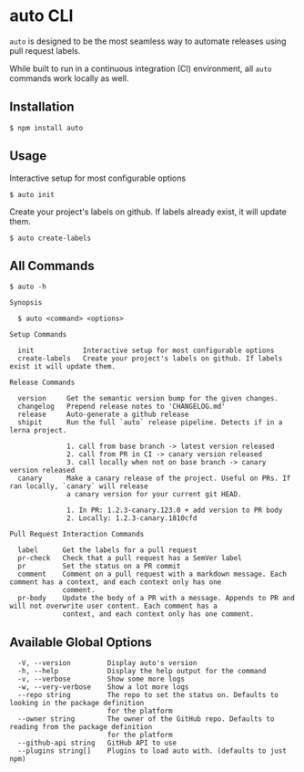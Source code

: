 # auto CLI

`auto` is designed to be the most seamless way to automate releases using pull request labels. 

While built to run in a continuous integration (CI) environment, all `auto` commands work locally as well.

## Installation
```
$ npm install auto
```

## Usage
Interactive setup for most configurable options
```
$ auto init
```
Create your project's labels on github. If labels already exist, it will update them.
```
$ auto create-labels
```

## All Commands

```
$ auto -h

Synopsis

  $ auto <command> <options>

Setup Commands

  init            Interactive setup for most configurable options
  create-labels   Create your project's labels on github. If labels exist it will update them.

Release Commands

  version     Get the semantic version bump for the given changes.
  changelog   Prepend release notes to 'CHANGELOG.md'
  release     Auto-generate a github release
  shipit      Run the full `auto` release pipeline. Detects if in a lerna project.

              1. call from base branch -> latest version released
              2. call from PR in CI -> canary version released
              3. call locally when not on base branch -> canary version released
  canary      Make a canary release of the project. Useful on PRs. If ran locally, `canary` will release  
              a canary version for your current git HEAD.

              1. In PR: 1.2.3-canary.123.0 + add version to PR body
              2. Locally: 1.2.3-canary.1810cfd

Pull Request Interaction Commands

  label      Get the labels for a pull request
  pr-check   Check that a pull request has a SemVer label
  pr         Set the status on a PR commit
  comment    Comment on a pull request with a markdown message. Each comment has a context, and each context only has one
             comment.
  pr-body    Update the body of a PR with a message. Appends to PR and will not overwrite user content. Each comment has a
             context, and each context only has one comment.
```

## Available Global Options
```
  -V, --version         Display auto's version
  -h, --help            Display the help output for the command
  -v, --verbose         Show some more logs
  -w, --very-verbose    Show a lot more logs
  --repo string         The repo to set the status on. Defaults to looking in the package definition
                        for the platform
  --owner string        The owner of the GitHub repo. Defaults to reading from the package definition
                        for the platform
  --github-api string   GitHub API to use
  --plugins string[]    Plugins to load auto with. (defaults to just npm)
```
